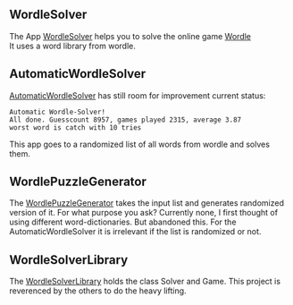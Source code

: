 ## WordleSolver

The App [WordleSolver](/WordleSolver) helps you to solve the online game [Wordle](https://www.powerlanguage.co.uk/wordle/)  
It uses a word library from wordle.

## AutomaticWordleSolver
[AutomaticWordleSolver](/AutomaticWordleSolver) has still room for improvement current status:
```
Automatic Wordle-Solver!
All done. Guesscount 8957, games played 2315, average 3.87
worst word is catch with 10 tries
```
This app goes to a randomized list of all words from wordle and solves them.

## WordlePuzzleGenerator
The [WordlePuzzleGenerator](/WordlePuzzleGenerator) takes the input list and generates randomized version of it. For what purpose you ask? Currently none, I first thought of using different word-dictionaries. But abandoned this. For the AutomaticWordleSolver it is irrelevant if the list is randomized or not.

## WordleSolverLibrary
The [WordleSolverLibrary](/WordleSolverLibrary) holds the class Solver and Game. This project is reverenced by the others to do the heavy lifting.
